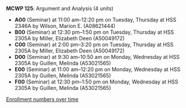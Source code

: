 **MCWP 125**: Argument and Analysis (4 units)

- **A00** (Seminar) at 11:00 am–12:20 pm on Tuesday, Thursday at HSS 2346A by Wilson, Marion E. (A08621444)
- **B00** (Seminar) at 12:30 pm–1:50 pm on Tuesday, Thursday at HSS 2305A by Miller, Elizabeth Deen (A50049172)
- **C00** (Seminar) at 2:00 pm–3:20 pm on Tuesday, Thursday at HSS 2305A by Miller, Elizabeth Deen (A50049172)
- **D00** (Seminar) at 9:30 am–10:50 am on Monday, Wednesday at HSS 2305A by Guillen, Melinda (A53021565)
- **E00** (Seminar) at 11:00 am–12:20 pm on Monday, Wednesday at HSS 2305A by Guillen, Melinda (A53021565)
- **F00** (Seminar) at 12:30 pm–1:50 pm on Monday, Wednesday at HSS 2305A by Guillen, Melinda (A53021565)

[Enrollment numbers over time](./MCWP125.tsv)
